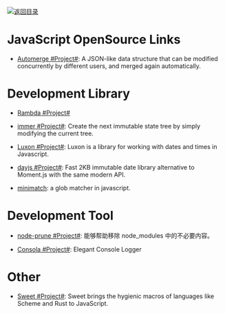 [![返回目录](https://user-images.githubusercontent.com/5803001/38079637-ff0abcf0-3371-11e8-9b76-ad651620afc7.jpg)](https://github.com/wxyyxc1992/Awesome-Links)

# JavaScript OpenSource Links

* [Automerge #Project#](https://github.com/automerge/automerge): A JSON-like data structure that can be modified concurrently by different users, and merged again automatically.

# Development Library

* [Rambda #Project#](http://ramdajs.com/0.22.1/index.html)

* [immer #Project#](https://github.com/mweststrate/immer): Create the next immutable state tree by simply modifying the current tree.

* [Luxon #Project#](https://github.com/moment/luxon): Luxon is a library for working with dates and times in Javascript.

* [dayjs #Project#](https://github.com/xx45/dayjs): Fast 2KB immutable date library alternative to Moment.js with the same modern API.

* [minimatch](https://github.com/isaacs/minimatch): a glob matcher in javascript.

# Development Tool

* [node-prune #Project#](https://github.com/tj/node-prune): 能够帮助移除 node_modules 中的不必要内容。

* [Consola #Project#](https://github.com/nuxt/consola): Elegant Console Logger

# Other

* [Sweet #Project#](https://www.sweetjs.org/): Sweet brings the hygienic macros of languages like Scheme and Rust to JavaScript.
